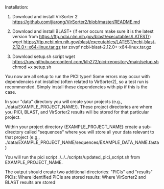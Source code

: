 Installation:

1) Download and install VirSorter 2
https://github.com/jiarong/VirSorter2/blob/master/README.md

2) Download and install BLAST+ (if error occurs make sure it is the latest version from https://ftp.ncbi.nlm.nih.gov/blast/executables/LATEST/)
wget https://ftp.ncbi.nlm.nih.gov/blast/executables/LATEST/ncbi-blast-2.12.0+-x64-linux.tar.gz 
tar zxvpf ncbi-blast-2.12.0+-x64-linux.tar.gz

3) Download setup.sh script
wget https://raw.githubusercontent.com/klh272/pici-repository/main/setup.sh
chmod +x setup.sh




You now are all setup to run the PICI typer! Some errors may occur with dependencies not installed (often related to VirSorter2), so a test run is recommended. Simply install these dependencies with pip if this is the case.

In your "data" directory you will create your projects (e.g., ./data/EXAMPLE_PROJECT_NAME/).
These project directories are where you PICI, BLAST, and VirSorter2 results will be stored for that particular project.

Within your project directory (EXAMPLE_PROJECT_NAME) create a sub-directory called "sequences" where you will store all your data relevant to that project (e.g., ./data/EXAMPLE_PROJECT_NAME/sequences/EXAMPLE_DATA_NAME.fasta)

You will run the pici script ./../../scripts/updated_pici_script.sh from EXAMPLE_PROJECT_NAME.

The output should create two additional directories: "PICIs" and "results"
PICIs: Where identified PICIs are stored
results: Where VirSorter2 and BLAST results are stored



